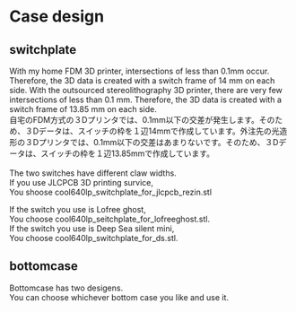 # Case design

## switchplate

With my home FDM 3D printer, intersections of less than 0.1mm occur. Therefore, the 3D data is created with a switch frame of 14 mm on each side. With the outsourced stereolithography 3D printer, there are very few intersections of less than 0.1 mm. Therefore, the 3D data is created with a switch frame of 13.85 mm on each side.
<br>
自宅のFDM方式の３Dプリンタでは、0.1mm以下の交差が発生します。そのため、３Dデータは、スイッチの枠を１辺14mmで作成しています。外注先の光造形の３Dプリンタでは、0.1mm以下の交差はあまりないです。そのため、３Dデータは、スイッチの枠を１辺13.85mmで作成しています。
<br>
<br>
The two switches have different claw widths.
<br>
If you use JLCPCB 3D printing survice,
<br>
You shoose
cool640lp_switchplate_for_jlcpcb_rezin.stl
<br>

If the switch you use is Lofree ghost,
<br>
You choose cool640lp_seitchplate_for_lofreeghost.stl.
<br>
If the switch you use is Deep Sea silent mini,
<br>
You choose cool640lp_switchplate_for_ds.stl.
<br>

## bottomcase

Bottomcase has two desigens.
<br>
You can choose whichever bottom case you like and use it.
<br>
